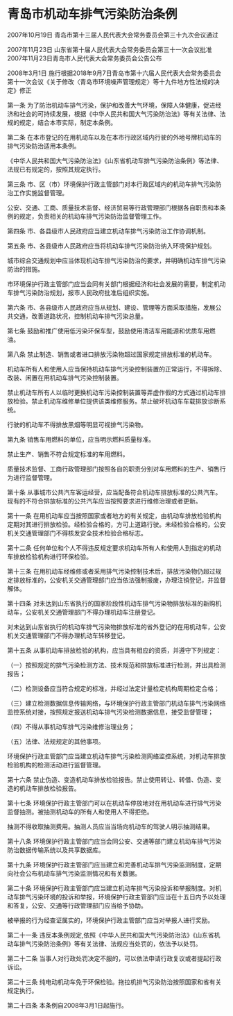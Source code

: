 # 青岛市机动车排气污染防治条例

2007年10月19日 青岛市第十三届人民代表大会常务委员会第三十九次会议通过

2007年11月23日 山东省第十届人民代表大会常务委员会第三十一次会议批准2007年11月23日青岛市人民代表大会常务委员会公告公布

2008年3月1日 施行根据2018年9月7日青岛市第十六届人民代表大会常务委员会第十一次会议《关于修改〈青岛市环境噪声管理规定〉等十九件地方性法规的决定》修正

<!-- INFO END -->

第一条 为了防治机动车排气污染，保护和改善大气环境，保障人体健康，促进经济和社会的可持续发展，根据《中华人民共和国大气污染防治法》等有关法律、法规的规定，结合本市实际，制定本条例。

第二条 在本市登记的在用机动车以及在本市行政区域内行驶的外地号牌机动车的排气污染防治适用本条例。

《中华人民共和国大气污染防治法》《山东省机动车排气污染防治条例》等法律、法规已有规定的，按照其规定执行。

第三条 市、区（市）环境保护行政主管部门对本行政区域内的机动车排气污染防治工作实施监督管理。

公安、交通、工商、质量技术监督、经济贸易等行政管理部门根据各自职责和本条例的规定，负责相关的机动车排气污染防治监督管理工作。

第四条 市、各县级市人民政府应当建立机动车排气污染防治工作协调机制。

第五条 市、各县级市人民政府应当将机动车排气污染防治纳入环境保护规划。

城市综合交通规划中应当体现机动车排气污染防治的要求，并明确机动车排气污染防治的措施。

市环境保护行政主管部门应当会同有关部门根据经济和社会发展的需要，制定机动车排气污染防治规划，报市人民政府批准后组织实施。

第六条 市、各县级市人民政府应当从规划、建设、管理等方面采取措施，发展公共交通，改善道路状况，控制机动车排气污染总量。

第七条 鼓励和推广使用低污染环保车型，鼓励使用清洁车用能源和优质车用燃油。

第八条 禁止制造、销售或者进口排放污染物超过国家规定排放标准的机动车。

机动车所有人和使用人应当保持机动车排气污染控制装置的正常运行，不得拆除、改装、闲置在用机动车排气污染控制装置。

禁止机动车所有人以临时更换机动车污染控制装置等弄虚作假的方式通过机动车排放检验。禁止机动车维修单位提供该类维修服务。禁止破坏机动车车载排放诊断系统。

行驶的机动车不得排放黑烟等明显可视排气污染物。

第九条 销售车用燃料的单位，应当明示燃料质量标准。

禁止生产、销售不符合规定标准的车用燃料。

质量技术监督、工商行政管理部门按照各自的职责分别对车用燃料的生产、销售行为进行监督管理。

第十条 从事城市公共汽车客运经营，应当配备符合机动车排放标准的公共汽车。现有的不符合排放标准的公共汽车应当按照要求进行维修治理或者更新。

第十一条 在用机动车应当按照国家或者地方的有关规定，由机动车排放检验机构定期对其进行排放检验。经检验合格的，方可上道路行驶。未经检验合格的，公安机关交通管理部门不得核发安全技术检验合格标志。

第十二条 任何单位和个人不得违反规定要求机动车所有人和使用人到指定的机动车排放检验机构进行环保检验。

第十三条 在用机动车经维修或者采用排气污染控制技术后，排放污染物仍超过规定排放标准的，公安机关交通管理部门应当依法强制报废，办理注销登记，并监督解体。

第十四条 对未达到山东省执行的国家阶段性机动车排气污染物排放标准的新购机动车，公安机关交通管理部门不得办理机动车注册登记。

对未达到山东省执行的机动车排气污染物排放标准的省外登记的在用机动车，公安机关交通管理部门不得办理机动车转移登记。

第十五条 从事机动车排放检验的机构，应当具有相应的资质，并遵守下列规定：

（一）按照规定的排气污染检测方法、技术规范和排放标准进行检测，并出具检测报告；

（二）检测设备应当符合规定的标准，并经过法定计量检定机构周期检定合格；

（三）建立检测数据信息传输网络，与环境保护行政主管部门机动车排气污染网络监控系统对接，按照规定报送机动车排气污染检测数据信息，接受监督管理；

（四）不得从事机动车排气污染维修治理业务；

（五）法律、法规规定的其他事项。

环境保护行政主管部门应当建立机动车排气污染检测网络监控系统，对机动车排放检验机构的检测活动进行监督管理。

第十六条 禁止伪造、变造机动车排放检验报告。禁止使用转让、转借、伪造、变造的机动车排放检验报告。

第十七条 环境保护行政主管部门可以在机动车停放地对在用机动车进行排气污染监督抽测。被抽测机动车的所有人和使用人不得拒绝。

抽测不得收取抽测费用。抽测人员应当当场向机动车的驾驶人明示抽测结果。

第十八条 环境保护行政主管部门应当会同公安、交通等部门建立机动车排气污染防治数据传输系统以及共享数据库。

第十九条 环境保护行政主管部门应当建立和完善机动车排气污染监测制度，定期向社会公布机动车排气污染监测情况和有关数据。

第二十条 环境保护行政主管部门应当建立机动车排气污染投诉和举报制度。对机动车排气污染环境的投诉和举报，环境保护行政主管部门应当在十五日内予以处理和答复，公安、交通等行政管理部门应当给予协助。

被举报的行为经查证属实的，环境保护行政主管部门应当对举报人进行奖励。

第二十一条 违反本条例规定,依照《中华人民共和国大气污染防治法》《山东省机动车排气污染防治条例》等有关法律、法规应当处罚的，依法予以处罚。

第二十二条 当事人对行政处罚决定不服的，可以依法申请行政复议或者提起行政诉讼。

第二十三条 纯电动机动车免于环保检验。拖拉机排气污染防治按照国家和省有关规定执行。

第二十四条 本条例自2008年3月1日起施行。

